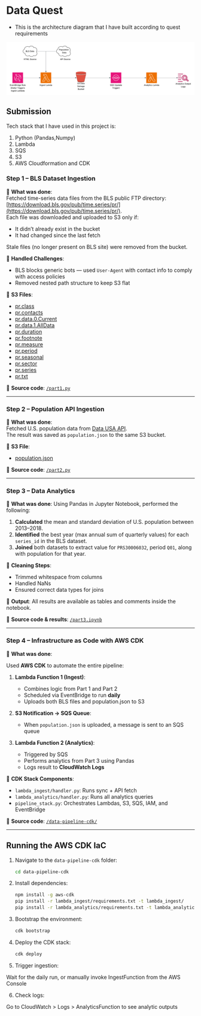 # Data Quest

- This is the architecture diagram that I have built according to quest requirements

![Data Quest Diagram](Architecture.png)

## Submission

Tech stack that I have used in this project is:
1. Python (Pandas,Numpy)
2. Lambda
3. SQS
4. S3
5. AWS Cloudformation and CDK

### Step 1 – BLS Dataset Ingestion

🔹 **What was done**:  
Fetched time-series data files from the BLS public FTP directory: [https://download.bls.gov/pub/time.series/pr/](https://download.bls.gov/pub/time.series/pr/).  
Each file was downloaded and uploaded to S3 only if:
- It didn’t already exist in the bucket
- It had changed since the last fetch

Stale files (no longer present on BLS site) were removed from the bucket.

🔹 **Handled Challenges**:
- BLS blocks generic bots — used `User-Agent` with contact info to comply with access policies
- Removed nested path structure to keep S3 flat

🔹 **S3 Files**:
- [pr.class](https://rearc-asessment.s3.amazonaws.com/pr.class)
- [pr.contacts](https://rearc-asessment.s3.amazonaws.com/pr.contacts)
- [pr.data.0.Current](https://rearc-asessment.s3.amazonaws.com/pr.data.0.Current)
- [pr.data.1.AllData](https://rearc-asessment.s3.amazonaws.com/pr.data.1.AllData)
- [pr.duration](https://rearc-asessment.s3.amazonaws.com/pr.duration)
- [pr.footnote](https://rearc-asessment.s3.amazonaws.com/pr.footnote)
- [pr.measure](https://rearc-asessment.s3.amazonaws.com/pr.measure)
- [pr.period](https://rearc-asessment.s3.amazonaws.com/pr.period)
- [pr.seasonal](https://rearc-asessment.s3.amazonaws.com/pr.seasonal)
- [pr.sector](https://rearc-asessment.s3.amazonaws.com/pr.sector)
- [pr.series](https://rearc-asessment.s3.amazonaws.com/pr.series)
- [pr.txt](https://rearc-asessment.s3.amazonaws.com/pr.txt)

🔹 **Source code**: [`/part1.py`](./part1.py)

---

### Step 2 – Population API Ingestion

🔹 **What was done**:  
Fetched U.S. population data from [Data USA API](https://honolulu-api.datausa.io/tesseract/data.jsonrecords?cube=acs_yg_total_population_1&drilldowns=Year%2CNation&locale=en&measures=Population).  
The result was saved as `population.json` to the same S3 bucket.

🔹 **S3 File**:
- [population.json](https://rearc-asessment.s3.amazonaws.com/population.json)

🔹 **Source code**: [`/part2.py`](./part2.py)

---

### Step 3 – Data Analytics

🔹 **What was done**:
Using Pandas in Jupyter Notebook, performed the following:

1. **Calculated** the mean and standard deviation of U.S. population between 2013–2018.
2. **Identified** the best year (max annual sum of quarterly values) for each `series_id` in the BLS dataset.
3. **Joined** both datasets to extract value for `PRS30006032`, period `Q01`, along with population for that year.

🔹 **Cleaning Steps**:
- Trimmed whitespace from columns
- Handled NaNs
- Ensured correct data types for joins

🔹 **Output**:
All results are available as tables and comments inside the notebook.

🔹 **Source code & results**: [`/part3.ipynb`](./part3.ipynb)

---

### Step 4 – Infrastructure as Code with AWS CDK

🔹 **What was done**:

Used **AWS CDK** to automate the entire pipeline:

1. **Lambda Function 1 (Ingest)**:
   - Combines logic from Part 1 and Part 2
   - Scheduled via EventBridge to run **daily**
   - Uploads both BLS files and population.json to S3

2. **S3 Notification → SQS Queue**:
   - When `population.json` is uploaded, a message is sent to an SQS queue

3. **Lambda Function 2 (Analytics)**:
   - Triggered by SQS
   - Performs analytics from Part 3 using Pandas
   - Logs result to **CloudWatch Logs**

🔹 **CDK Stack Components**:
- `lambda_ingest/handler.py`: Runs sync + API fetch
- `lambda_analytics/handler.py`: Runs all analytics queries
- `pipeline_stack.py`: Orchestrates Lambdas, S3, SQS, IAM, and EventBridge

🔹 **Source code**: [`/data-pipeline-cdk/`](./data-pipeline-cdk/)

---

## Running the AWS CDK IaC

1. Navigate to the `data-pipeline-cdk` folder:
   ```bash
   cd data-pipeline-cdk

2. Install dependencies:
   ```bash
   npm install -g aws-cdk
   pip install -r lambda_ingest/requirements.txt -t lambda_ingest/
   pip install -r lambda_analytics/requirements.txt -t lambda_analytics/

3. Bootstrap the environment:
   ```bash
   cdk bootstrap

4. Deploy the CDK stack:
   ```bash
   cdk deploy

5. Trigger ingestion:

Wait for the daily run, or manually invoke IngestFunction from the AWS Console

6. Check logs:

Go to CloudWatch > Logs > AnalyticsFunction to see analytic outputs


